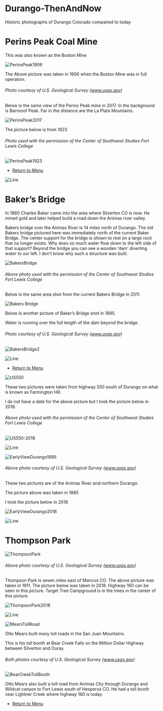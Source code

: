 # Durango-ThenAndNow
Historic photographs of Durango Colorado compaired to today

# Perins Peak Coal Mine

This was also known as the Boston Mine

![PerinsPeak1906](https://raw.githubusercontent.com/DurangoDave/Durango-ThenAndNow/master/Perins%20Peak%20Coal%20Mine%20%201906%20(Medium).jpg)

The Above picture was taken in 1906 when the Boston Mine was in full operation.

###### Photo courtesy of U.S. Geological Survey (www.usgs.gov)

Below is the same view of the Perins Peak mine in 2017.  In the background is Barnroof Peak.
Far in the distance are the La Plata Mountains.

![PerinsPeak2017](https://raw.githubusercontent.com/DurangoDave/Durango-ThenAndNow/master/Perins%20Peak%20Coal%20Mine%20area%20and%20Barnroof%20Peak%20(Medium).JPG)

The picture below is from 1923

###### Photo used with the permission of the Center of Southwest Studies Fort Lewis College

![PerinsPeak1923](https://raw.githubusercontent.com/DurangoDave/Durango-ThenAndNow/master/Perin's%20Peak%201923-FLC%20(Medium).jpg)

- [Return to Menu](https://github.com/DurangoDave/Durango-ThenAndNow/blob/master/Home.md#menu)

![Line](https://raw.githubusercontent.com/DurangoDave/Durango-ThenAndNow/master/Line.jpg)

# Baker’s Bridge

In 1860 Charles Baker came into the area where Silverton CO is now. He mined gold and later helped build a road down the Animas river valley.

Bakers bridge over the Animas River is 14 miles north of Durango. The old Bakers bridge pictured here was immediately north of the current Baker Bridge. The center support for the bridge is shown to rest on a large rock that no longer exists.  Why does so much water flow down to the left side of that support? Beyond the bridge you can see a wooden ‘dam’ diverting water to our left. I don’t know why such a structure was built.

![BakersBridge](https://raw.githubusercontent.com/DurangoDave/Durango-ThenAndNow/master/Baker's%20Bridge-cropped.jpg)

###### Above photo used with the permission of the Center of Southwest Studies Fort Lewis College

Below is the same area shot from the current Bakers Bridge in 2011.

![Bakers Bridge](https://raw.githubusercontent.com/DurangoDave/Durango-ThenAndNow/master/Baker's%20Bridge%202011%20(Medium).jpg)

Below is another picture of Baker’s Bridge shot in 1895.

Water is running over the full length of the dam beyond the bridge.

###### Photo courtesy of U.S. Geological Survey (www.usgs.gov)

![BakersBridge2](https://raw.githubusercontent.com/DurangoDave/Durango-ThenAndNow/master/Baker's%20Bridge%202%20(Medium).jpg)

![Line](https://raw.githubusercontent.com/DurangoDave/Durango-ThenAndNow/master/Line.jpg)

- [Return to Menu](https://github.com/DurangoDave/Durango-ThenAndNow/blob/master/Home.md#menu)


![US550](https://raw.githubusercontent.com/DurangoDave/Durango-ThenAndNow/master/U.S.%20Highway%20550%20(south%20of%20Durango%2C%20Colo.)-FLC%20(Medium).jpg)

These two pictures were taken from highway 550 south of Durango on what is known as Farmington Hill.

I do not have a date for the above picture but I took the picture below in 2018.

###### Above photo used with the permission of the Center of Southwest Studies Fort Lewis College

![US550-2018](https://raw.githubusercontent.com/DurangoDave/Durango-ThenAndNow/master/U.S.%20Highway%20550%20(south%20of%20Durango%2C%20Colo.)%202018%20(Medium).jpg)

![Line](https://raw.githubusercontent.com/DurangoDave/Durango-ThenAndNow/master/Line.jpg)

![EarlyViewDurango1885](https://raw.githubusercontent.com/DurangoDave/Durango-ThenAndNow/master/Early%20view%20of%20the%20city%20of%20Durango%201885.jpg)

###### Above photo courtesy of U.S. Geological Survey (www.usgs.gov)

These two pictures are of the Animas River and northern Durango.

The picture above was taken in 1885

I took the picture below in 2018

![EarlyViewDurango2018](https://raw.githubusercontent.com/DurangoDave/Durango-ThenAndNow/master/Early%20view%20of%20the%20city%20of%20Durango%202018%20(Medium).jpg)

![Line](https://raw.githubusercontent.com/DurangoDave/Durango-ThenAndNow/master/Line.jpg)

# Thompson Park

![ThompsonPark](https://raw.githubusercontent.com/DurangoDave/Durango-ThenAndNow/master/Thompsons%20Park%20(north%20end)%201911%20(Medium).jpg)

###### Above photo courtesy of U.S. Geological Survey (www.usgs.gov)

Thompson Park is seven miles east of Mancos CO. The above picture was taken in 1911. The picture below was taken in 2018. Highway 160 can be seen in this picture. Target Tree Campground is in the trees in the center of this picture.

![ThompsonPark2018](https://raw.githubusercontent.com/DurangoDave/Durango-ThenAndNow/master/Thompsons%20Park%202018%20(Medium).JPG)

![Line](https://raw.githubusercontent.com/DurangoDave/Durango-ThenAndNow/master/Line.jpg)

![MearsTollRoad](https://raw.githubusercontent.com/DurangoDave/Durango-ThenAndNow/master/Mears_toll_road%20(Medium).jpg)

Otto Mears built many toll roads in the San Juan Mountains.

This is his toll booth at Bear Creek Falls on the Million Dollar Highway between Silverton and Ouray.

###### Both photos courtesy of U.S. Geological Survey (www.usgs.gov)

![BearCreekTollBooth](https://raw.githubusercontent.com/DurangoDave/Durango-ThenAndNow/master/Bear%20Creek%20Toll%20booth.jpg)

Otto Mears also built a toll road from Animas City through Durango and Wildcat canyon to Fort Lewis south of Hesperus CO. He had a toll booth near Lightner Creek where highway 160 is today. 


- [Return to Menu](https://github.com/DurangoDave/Durango-ThenAndNow/blob/master/Home.md#menu)

